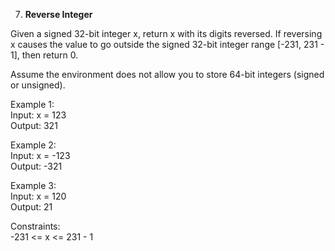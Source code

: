 7. **Reverse Integer**

Given a signed 32-bit integer x, return x with its digits reversed. If reversing x causes the value to go outside the signed 32-bit integer range [-231, 231 - 1], then return 0.<br>

Assume the environment does not allow you to store 64-bit integers (signed or unsigned).<br>

Example 1:<br>
Input: x = 123<br>
Output: 321<br>

Example 2:<br>
Input: x = -123<br>
Output: -321<br>

Example 3:<br>
Input: x = 120<br>
Output: 21<br>

Constraints:<br>
-231 <= x <= 231 - 1

